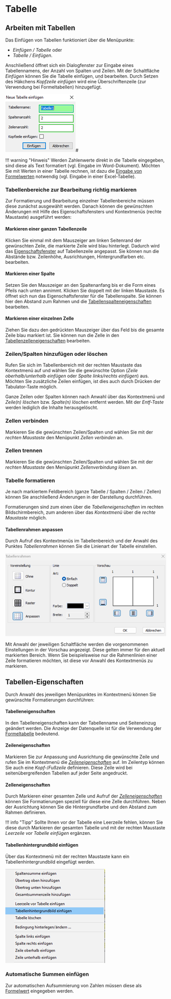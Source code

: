 # Tabelle

## Arbeiten mit Tabellen

Das Einfügen von Tabellen funktioniert über die Menüpunkte:

- *Einfügen / Tabelle* oder
- *Tabelle / Einfügen*.

Anschließend öffnet sich ein Dialogfenster zur Eingabe eines Tabellennamens, der Anzahl von Spalten und Zeilen. Mit der Schaltfläche *Einfügen* können Sie die Tabelle einfügen, und bearbeiten. Durch Setzen des Häkchens *Kopfzeile einfügen* wird eine Überschriftenzeile (zur Verwendung bei Formeltabellen) hinzugefügt.

![Image](img/image106.png)#

!!! warning "Hinweis"
    Werden Zahlenwerte direkt in die Tabelle eingegeben, sind diese als Text formatiert (vgl. Eingabe im Word-Dokument). Möchten Sie mit Werten in einer Tabelle rechnen, ist dazu die [Eingabe von Formelwerten](../Reporting/Formeln/Einfuegen_und_Bearbeiten_von_Formeln.md) notwendig (vgl. Eingabe in einer Excel-Tabelle).

### Tabellenbereiche zur Bearbeitung richtig markieren

Zur Formatierung und Bearbeitung einzelner Tabellenbereiche müssen diese zunächst ausgewählt werden. Danach können die gewünschten Änderungen mit Hilfe des Eigenschaftsfensters und Kontextmenüs (rechte Maustaste) ausgeführt werden:

#### Markieren einer ganzen Tabellenzeile

Klicken Sie einmal mit dem Mauszeiger am linken Seitenrand der gewünschten Zeile, die markierte Zeile wird blau hinterlegt. Dadurch wird das [Eigenschaftsfenster](../Reporting/Eigenschaftsfenster/Tabellenzeile.md) auf Tabellenzeile angepasst. Sie können nun die Abstände bzw. Zeilenhöhe, Ausrichtungen, Hintergrundfarben etc. bearbeiten.

#### Markieren einer Spalte

Setzen Sie den Mauszeiger an den Spaltenanfang bis er die Form eines Pfeils nach unten annimmt. Klicken Sie doppelt mit der linken Maustaste. Es öffnet sich nun das Eigenschaftsfenster für die Tabellenspalte. Sie können hier den Abstand zum Rahmen und die [Tabellenspalteneigenschaften](../Reporting/Eigenschaftsfenster/Tabellenspalte.md) bearbeiten.

#### Markieren einer einzelnen Zelle

Ziehen Sie dazu den gedrückten Mauszeiger über das Feld bis die gesamte Zeile blau markiert ist. Sie können nun die Zelle in den [Tabellenzelleneigenschaften](../Reporting/Eigenschaftsfenster/Tabellenzelle.md) bearbeiten.

### Zeilen/Spalten hinzufügen oder löschen

Rufen Sie sich im Tabellenbereich mit der rechten Maustaste das Kontextmenü auf und wählen Sie die gewünschte Option (*Zeile oberhalb/unterhalb einfügen* oder *Spalte links/rechts einfügen*) aus. Möchten Sie zusätzliche Zeilen einfügen, ist dies auch durch Drücken der Tabulator-Taste möglich.

Ganze Zeilen oder Spalten können nach Anwahl über das Kontextmenü und *Zeile(n) löschen* bzw. *Spalte(n) löschen* entfernt werden. Mit der *Entf-Taste* werden lediglich die Inhalte herausgelöscht.

### Zellen verbinden

Markieren Sie die gewünschten Zeilen/Spalten und wählen Sie mit der *rechten Maustaste* den Menüpunkt *Zellen verbinden* an.

### Zellen trennen

Markieren Sie die gewünschten Zeilen/Spalten und wählen Sie mit der *rechten Maustaste* den Menüpunkt *Zellenverbindung lösen* an.

### Tabelle formatieren

Je nach markiertem Feldbereich (ganze Tabelle / Spalten / Zeilen / Zellen) können Sie anschließend Änderungen in der Darstellung durchführen.

Formatierungen sind zum einen über die *Tabelleneigenschaften* im rechten Bildschirmbereich, zum anderen über das *Kontextmenü* über die *rechte Maustaste* möglich.

#### Tabellenrahmen anpassen

Durch Aufruf des Kontextmenüs im Tabellenbereich und der Anwahl des Punktes *Tabellenrahmen* können Sie die Linienart der Tabelle einstellen.

![Image](img/image107.png)

Mit Anwahl der jeweiligen Schaltfläche werden die vorgenommenen Einstellungen in der Vorschau angezeigt. Diese gelten immer für den aktuell markierten Bereich. Wenn Sie beispielsweise nur die Rahmenlinien einer Zeile formatieren möchten, ist diese vor Anwahl des Kontextmenüs zu markieren.

## Tabellen-Eigenschaften

Durch Anwahl des jeweiligen Menüpunktes im Kontextmenü können Sie gewünschte Formatierungen durchführen:

#### Tabelleneigenschaften

In den Tabelleneigenschaften kann der Tabellenname und Seiteneinzug geändert werden. Die Anzeige der Datenquelle ist für die Verwendung der [Formeltabelle](../Reporting/Formeln/Einfuegen_und_Bearbeiten_von_Formeln.md) bedeutend.

#### Zeileneigenschaften

Markieren Sie zur Anpassung und Ausrichtung die gewünschte Zeile und rufen Sie im Kontextmenü die [*Zeileneigenschaften*](../Reporting/Eigenschaftsfenster/Tabellenzeile.md) auf. Im Zeilentyp können Sie auch eine *Kopf-*/*Fußzeile* definieren. Diese Zeile wird bei seitenübergreifenden Tabellen auf jeder Seite angedruckt.

#### Zelleneigenschaften

Durch Markieren einer gesamten Zelle und Aufruf der [*Zelleneigenschaften*](../Reporting/Eigenschaftsfenster/Tabellenzelle.md) können Sie Formatierungen speziell für diese eine Zelle durchführen. Neben der Ausrichtung können Sie die Hintergrundfarbe und den Abstand zum Rahmen definieren.

!!! info "Tipp"
    Sollte Ihnen vor der Tabelle eine Leerzeile fehlen, können Sie diese durch Markieren der gesamten Tabelle und mit der rechten Maustaste *Leerzeile vor Tabelle einfügen* ergänzen.

#### Tabellenhintergrundbild einfügen

Über das Kontextmenü mit der rechten Maustaste kann ein Tabellenhintergrundbild eingefügt werden.

![Image](img/image108.png)

### Automatische Summen einfügen

Zur automatischen Aufsummierung von Zahlen müssen diese als [Formelwert](../Reporting/Formeln/Einfuegen_und_Bearbeiten_von_Formeln.md) eingegeben werden.